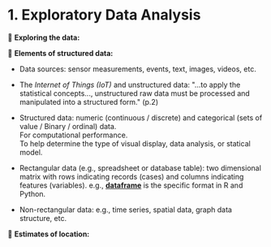 # 1. Exploratory Data Analysis

🔳 **Exploring the data:**  

🔳 **Elements of structured data:**  

* Data sources: sensor measurements, events, text, images, videos, etc.  
* The _Internet of Things (IoT)_ and unstructured data: "...to apply the statistical concepts..., unstructured raw data must be processed and manipulated into a structured form." (p.2)
* Structured data: numeric (continuous / discrete) and categorical (sets of value / Binary / ordinal) data.  
For computational performance.  
To help determine the type of visual display, data analysis, or statical model.  

* Rectangular data (e.g., spreadsheet or database table): two dimensional matrix with rows indicating records (cases) and columns indicating features (variables).
e.g., <u>**dataframe**</u> is the specific format in R and Python.
* Non-rectangular data: e.g., time series, spatial data, graph data structure, etc.  

🔳 **Estimates of location:**




